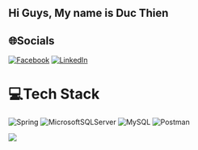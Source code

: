 
## Hi Guys, My name is Duc Thien

## 🌐Socials
[![Facebook](https://img.shields.io/badge/Facebook-%231877F2.svg?logo=Facebook&logoColor=white)](https://www.facebook.com/nguyen.thien.291258/) 
[![LinkedIn](https://img.shields.io/badge/LinkedIn-%230077B5.svg?logo=linkedin&logoColor=white)](https://www.linkedin.com/in/nguy%E1%BB%85n-%C4%91%E1%BB%A9c-thi%E1%BB%87n-5bb042179/) 

# 💻Tech Stack
 ![Spring](https://img.shields.io/badge/spring-%236DB33F.svg?style=for-the-badge&logo=spring&logoColor=white)  ![MicrosoftSQLServer](https://img.shields.io/badge/Microsoft%20SQL%20Sever-CC2927?style=for-the-badge&logo=microsoft%20sql%20server&logoColor=white) ![MySQL](https://img.shields.io/badge/mysql-%2300f.svg?style=for-the-badge&logo=mysql&logoColor=white)  ![Postman](https://img.shields.io/badge/Postman-FF6C37?style=for-the-badge&logo=postman&logoColor=white)

[![](https://visitcount.itsvg.in/api?id=nguyenducthienlq1&icon=0&color=0)](https://visitcount.itsvg.in)

